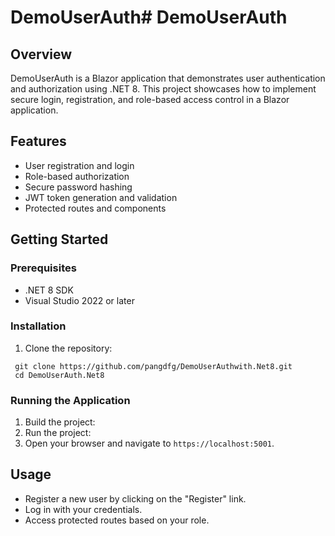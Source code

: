 # DemoUserAuth# DemoUserAuth

## Overview
DemoUserAuth is a Blazor application that demonstrates user authentication and authorization using .NET 8. This project showcases how to implement secure login, registration, and role-based access control in a Blazor application.

## Features
- User registration and login
- Role-based authorization
- Secure password hashing
- JWT token generation and validation
- Protected routes and components

## Getting Started

### Prerequisites
- .NET 8 SDK
- Visual Studio 2022 or later

### Installation
1. Clone the repository:
```
 git clone https://github.com/pangdfg/DemoUserAuthwith.Net8.git
 cd DemoUserAuth.Net8
```

### Running the Application
1. Build the project:
2. Run the project:
3. Open your browser and navigate to `https://localhost:5001`.

## Usage
- Register a new user by clicking on the "Register" link.
- Log in with your credentials.
- Access protected routes based on your role.
